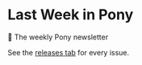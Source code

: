 # Last Week in Pony

:horse: The weekly Pony newsletter

See the [releases tab](https://github.com/ponylang/last-week-in-pony/releases) for every issue.
